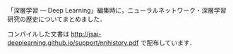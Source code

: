 「深層学習 — Deep Learning」編集時に，ニューラルネットワーク・深層学習研究の歴史についてまとめました．

コンパイルした文書は <http://jsai-deeplearning.github.io/support/nnhistory.pdf> で配布しています．